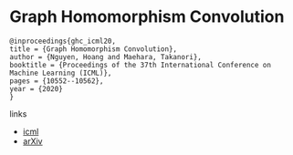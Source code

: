 # Graph Homomorphism Convolution

```
@inproceedings{ghc_icml20,
title = {Graph Homomorphism Convolution},
author = {Nguyen, Hoang and Maehara, Takanori},
booktitle = {Proceedings of the 37th International Conference on Machine Learning (ICML)},
pages = {10552--10562},
year = {2020}
}
```

links
- [icml](https://proceedings.icml.cc/book/4221.pdf)
- [arXiv](https://arxiv.org/abs/2005.01214)
